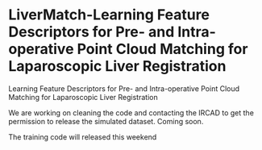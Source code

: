 # LiverMatch-Learning Feature Descriptors for Pre- and Intra-operative Point Cloud Matching for Laparoscopic Liver Registration
Learning Feature Descriptors for Pre- and Intra-operative Point Cloud Matching for Laparoscopic Liver Registration

We are working on cleaning the code and contacting the IRCAD to get the permission to release the simulated dataset. Coming soon.

The training code will released this weekend
